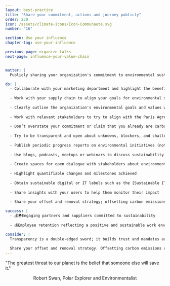 ```yaml
---
layout: best-practice
title: "Share your commitment, actions and journey publicly"
order: 230
icon: /assets/climate-icons/Icon-Communaute.svg
number: "16"

section: Use your influence
chapter-tag: use-your-influence

previous-page: organize-talks
next-page: influence-your-value-chain


matter: |
  Publicly sharing your organization's commitment to environmental sustainability fosters transparency, builds stakeholder trust, and amplifies impact by inspiring others. It demonstrates corporate responsibility, responding to increasing consumer and investor demand for companies prioritizing the planet and profit. As a product leader, you should publicly promote actions your organization takes from this document.

do: |
  - Collaborate with your marketing department and highlight the benefits of being open about your commitment to sustainability (in the product, in social media, to your investors and your community at large)
  
  - Work with your supply chain to align your goals for environmental sustainability and provide [supplier standards of practice](https://sustainablewebdesign.org/guidelines/5-16-create-a-supplier-standards-of-practice/)
  
  - Clearly outline the organization's environmental goals and values with near term goals (ideally yearly goals)
  
  - Work with relevant stakeholders to try to align with the Paris Agreement: 50% emissions reduction by 2030, (on [all three scopes](https://ghgprotocol.org/blog/you-too-can-master-value-chain-emissions)) then net-zero by 2050; Focus on cutting emissions by 90% first, then [remove or offset the remaining 10%](https://www.shopify.com/climate/buy-carbon-removal)
  
  - Don’t overstate your commitment or claim that you already are carbon-neutral or [net-zero](https://sciencebasedtargets.org/net-zero) (even if it is your objective, to reduce the risk of greenwashing)
  
  - Try to be transparent and open about unknowns, blockers, and challenges
  
  - Publish periodic progress reports on environmental initiatives (not only ESG reports)
  
  - Use blogs, podcasts, meetups or webinars to discuss sustainability efforts
  
  - Create spaces for open dialogue with stakeholders about environmental challenges and solutions
  
  - Highlight quantifiable changes and milestones achieved
  
  - Obtain sustainable digital or IT labels such as the [Sustainable IT label](https://label-nr.fr/en/how-does-it-work/)
  
  - Share insights with your users to help them monitor their impact
  
  - Share your offset and removal strategy; offsetting carbon emissions can be a controversial topic.

success: |
  - 💰🌍Engaging partners and suppliers committed to sustainability
  
  - 💰Employee retention reflecting a positive and sustainable work environment

consider: |
  Transparency is a double-edged sword; it builds trust and mandates authenticity. Every claim must be backed by tangible action to avoid accusations of "[greenwashing](https://www.investopedia.com/terms/g/greenwashing.asp)." Engaging in two-way conversations, actively seeking feedback, and being receptive to critiques can further enhance credibility. Collaborating with recognized environmental organizations or obtaining third-party verifications can bolster claims. A genuine commitment to the cause, consistent communication, and action are the foundations of a successful public sustainability narrative.
  
  Share your offset and removal strategy. Offsetting carbon emissions can be a controversial topic. Therefore, having credible corporate climate strategies that follow a clear mitigation hierarchy with long-term science-based targets helps to build trust.
---
```

<div class="bigquote">
  <span class="highlight">"The greatest threat to our planet is the belief that someone else will save it."</span>
</div>

<p style="text-align:center;">Robert Swan, Polar Explorer and Environmentalist</p>